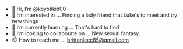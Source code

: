 - 👋 Hi, I’m @koyotikid00
- 👀 I’m interested in ... Finding a lady friend that Luke's to meet and try new things 
- 🌱 I’m currently learning ... That's hard to find
- 💞️ I’m looking to collaborate on ... New sexual fantasy.
- 📫 How to reach me ... brittonleec85@gmail.com

<!---
koyotikid00/koyotikid00 is a ✨ special ✨ repository because its `README.md` (this file) appears on your GitHub profile.
You can click the Preview link to take a look at your changes.
--->
